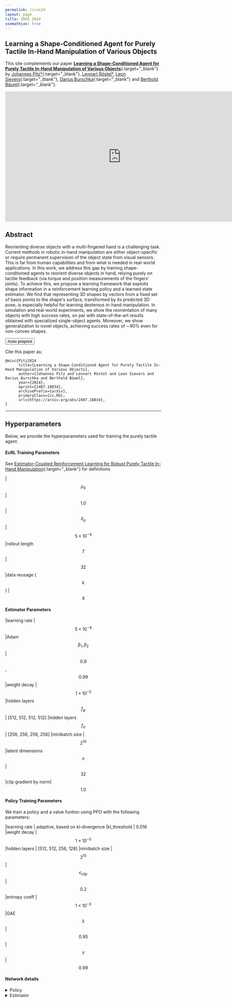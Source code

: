 ```yaml
---
permalink: /iros24
layout: page
title: IROS 2024
usemathjax: true
---
```

## Learning a Shape-Conditioned Agent for Purely Tactile In-Hand Manipulation of Various Objects

This site complements our paper [**Learning a Shape-Conditioned Agent for Purely Tactile In-Hand Manipulation of Various Objects**](https://arxiv.org/abs/2407.18834){:target="_blank"} by
[Johannes Pitz\*](https://www.linkedin.com/in/johannes-pitz/){:target="_blank"}, [Lennart Röstel\*](https://scholar.google.com/citations?user=BPUd5h0AAAAJ&hl=en&oi=sra), [Leon Sievers](https://www.linkedin.com/in/leon-sievers/){:target="_blank"}, [Darius Burschka](https://scholar.google.com/citations?hl=en&user=y-MzVoUAAAAJ){:target="_blank"} and [Berthold Bäuml](https://scholar.google.com/citations?hl=en&user=fjvpDsEAAAAJ){:target="_blank"}.

<p align="center">
<iframe class="youtube-video" width="746" height="420" src="https://www.youtube.com/embed/aldTETxDbcU?si=mP_s1jbsa338V81j" title="YouTube video player" frameborder="0" allow="accelerometer; autoplay; clipboard-write; encrypted-media; gyroscope; picture-in-picture; web-share" allowfullscreen></iframe>
</p>

## Abstract

Reorienting diverse objects with a multi-fingered hand is a challenging task. Current methods in robotic in-hand manipulation are either object-specific or require permanent supervision of the object state from visual sensors. This is far from human capabilities and from what is needed in real-world applications. In this work, we address this gap by training shape-conditioned agents to reorient diverse objects in hand, relying purely on tactile feedback (via torque and position measurements of the fingers' joints). To achieve this, we propose a learning framework that exploits shape information in a reinforcement learning policy and a learned state estimator. We find that representing 3D shapes by vectors from a fixed set of basis points to the shape's surface, transformed by its predicted 3D pose, is especially helpful for learning dexterous in-hand manipulation. In simulation and real-world experiments, we show the reorientation of many objects with high success rates, on par with state-of-the-art results obtained with specialized single-object agents. Moreover, we show generalization to novel objects, achieving success rates of ∼90% even for non-convex shapes. 

<!-- [Open on Arxiv](https://arxiv.org/abs/2407.18834){:target="_blank"}
[button url="https://arxiv.org/abs/2407.18834"]
[Click me](https://arxiv.org/abs/2407.18834){: .btn}
<button name="button">Click me</button> -->

<button onclick="window.location.href='https://arxiv.org/abs/2407.18834';">Arxiv preprint</button>


Cite this paper as:

    @misc{Pitz2024
          title={Learning a Shape-Conditioned Agent for Purely Tactile In-Hand Manipulation of Various Objects}, 
          author={Johannes Pitz and Lennart Röstel and Leon Sievers and Darius Burschka and Berthold Bäuml},
          year={2024},
          eprint={2407.18834},
          archivePrefix={arXiv},
          primaryClass={cs.RO},
          url={https://arxiv.org/abs/2407.18834}, 
    }

<!-- @inproceedings{Pitz2024,
    title={Learning a Shape-Conditioned Agent for Purely Tactile In-Hand Manipulation of Various Objects},
    booktitle={2024 IEEE/RSJ International Conference on Intelligent Robots and Systems, IROS},
    author={Pitz, Johannes and Röstel, Lennart and Sievers, Leon and Burschka, Darius Bäuml, Berthold},
    year={2024}} -->

---

## Hyperparameters
Below, we provide the hyperparameters used for training the purely tactile agent.

#### EcRL Training Parameters 
See [Estimator-Coupled Reinforcement Learning for Robust Purely Tactile In-Hand Manipulation](https://arxiv.org/abs/2311.04060){:target="_blank"} for definitions

|$$\rho_0$$ | $$1.0$$
|$$\delta_{\rho}$$ | $$5\times 10^{-4}$$
|rollout length $$T$$| $$32$$
|data reusage ($$k$$) | $$4$$

#### Estimator Parameters

|learning rate | $$5\times 10^{-4}$$
|Adam $$\beta_1, \beta_2$$ | $$0.9$$, $$0.99$$
|weight decay | $$1\times 10^{-5}$$
|hidden layers $$f_{\varphi}$$| [512, 512, 512, 512]
|hidden layers $$f_{\sigma}$$| [256, 256, 256, 256]
|minibatch size | $$2^{10}$$
|latent dimensions $$n$$| $$32$$
|clip gradient by norm| $$1.0$$


#### Policy Training Parameters 
We train a policy and a value funtion using PPO with the following parameters:

|learning rate | adaptive, based on kl-divergence
|kl_threshold | 0.016
|weight decay | $$1\times 10^{-5}$$
|hidden layers | [512, 512, 256, 128]
|minibatch size | $$2^{15}$$
|$$\epsilon_{clip}$$ | $$0.2$$
|entropy coeff | $$1\times 10^{-3}$$
|GAE $$\lambda$$ | $$0.95$$
|$$\gamma$$ | $$0.99$$


#### Network details

<details><summary>Policy</summary>
<pre><code>Network(
  (a2c_network): Network(
    (actor_mlp): D2RLNet(
      (activations): ModuleList(
        (0-3): 4 x ELU(alpha=1.0)
      )
      (linears): ModuleList(
        (0): Linear(in_features=353, out_features=512, bias=True)
        (1): Linear(in_features=865, out_features=512, bias=True)
        (2): Linear(in_features=865, out_features=256, bias=True)
        (3): Linear(in_features=609, out_features=128, bias=True)
      )
    )
    (critic_mlp): D2RLNet(
      (activations): ModuleList(
        (0-3): 4 x ELU(alpha=1.0)
      )
      (linears): ModuleList(
        (0): Linear(in_features=353, out_features=512, bias=True)
        (1): Linear(in_features=865, out_features=512, bias=True)
        (2): Linear(in_features=865, out_features=256, bias=True)
        (3): Linear(in_features=609, out_features=128, bias=True)
      )
    )
    (value): Linear(in_features=128, out_features=1, bias=True)
    (mu): Linear(in_features=128, out_features=12, bias=True)
  )
)</code></pre>
<h5>Inputs</h5>
joint pos + control error: 6 * 24 <br>
goal delta rot: 6 <br>
vec bps: 4**3 * 3 <br>
object pose: 9 <br>
uncertainty: 2 <br>
<br>
</details>

<details><summary>Estimator</summary>
<pre><code>Network(
  (encoder): MLP(
    (model): Sequential(
      (0): Linear(in_features=144, out_features=512, bias=True)
      (1): ReLU()
      (2): Linear(in_features=512, out_features=512, bias=True)
      (3): ReLU()
      (4): Linear(in_features=512, out_features=512, bias=True)
      (5): ReLU()
      (6): Linear(in_features=512, out_features=512, bias=True)
      (7): ReLU()
      (8): Linear(in_features=512, out_features=32, bias=True)
    )
  )
  (transition_model): MLP(
    (model): Sequential(
      (0): Linear(in_features=265, out_features=512, bias=True)
      (1): ReLU()
      (2): Linear(in_features=512, out_features=512, bias=True)
      (3): ReLU()
      (4): Linear(in_features=512, out_features=512, bias=True)
      (5): ReLU()
      (6): Linear(in_features=512, out_features=512, bias=True)
      (7): ReLU()
      (8): Linear(in_features=512, out_features=38, bias=True)
    )
  )
  (sigma_net): MLP(
    (model): Sequential(
      (0): Linear(in_features=32, out_features=256, bias=True)
      (1): ReLU()
      (2): Linear(in_features=256, out_features=256, bias=True)
      (3): ReLU()
      (4): Linear(in_features=256, out_features=256, bias=True)
      (5): ReLU()
      (6): Linear(in_features=256, out_features=256, bias=True)
      (7): ReLU()
      (8): Linear(in_features=256, out_features=2, bias=True)
    )
  )
)</code></pre>
<h5>Encoder input</h5>
joint pos + control error: 6 * 24 <br>
<h5>Transition_model input</h5>
encoder out: 32 <br>
latent: 32 <br>
vec bps: 4**3 * 3 <br>
object pose: 9 <br>
<h5>Transition_model output</h5>
latent: 32 <br>
delta pos: 3 <br>
delta rot: 3 <br>
<h5>Sigma_net input</h5>
latent: 32 <br>
<br>
</details>

